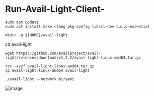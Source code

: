 # Run-Avail-Light-Client-

```
sudo apt update
sudo apt install make clang pkg-config libssl-dev build-essential
```
```
mkdir -p ${HOME}/avail-light
```
cd avail-light

```
wget https://github.com/availproject/avail-light/releases/download/v1.7.2/avail-light-linux-amd64.tar.gz
```
```
tar -xvzf avail-light-linux-amd64.tar.gz
cp avail-light-linux-amd64 avail-light
```
```
./avail-light --network biryani
```
![image](https://github.com/trankimly10/Run-Avail-Light-Client-/assets/53910478/e69f3105-4bc4-46bb-9934-233e785d729b)
